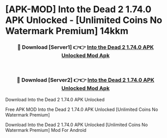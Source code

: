 # [APK-MOD] Into the Dead 2 1.74.0 APK Unlocked - [Unlimited Coins No Watermark Premium] 14kkm



<div align="center">
<h3>🔴 Download [Server1] 👉👉 <a href="https://momento.my/?title=Into_the_Dead_2_1.74.0_APK_Unlocked">Into the Dead 2 1.74.0 APK Unlocked Mod Apk</a></h3><br>

<h3>🔴 Download [Server2] 👉👉 <a href="https://momento.my/?title=Into_the_Dead_2_1.74.0_APK_Unlocked">Into the Dead 2 1.74.0 APK Unlocked Mod Apk</a></h3>
</div>



Download Into the Dead 2 1.74.0 APK Unlocked 

Free APK MOD Into the Dead 2 1.74.0 APK Unlocked [Unlimited Coins No Watermark Premium]

Download Into the Dead 2 1.74.0 APK Unlocked [Unlimited Coins No Watermark Premium] Mod For Android
